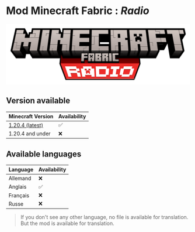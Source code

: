 # Mod Minecraft Fabric : *Radio*
![image](https://raw.githubusercontent.com/papillonlut/Radio/Introducing/radio-title.png)

## Version available

Minecraft Version | Availability
--- | ---
[1.20.4 (latest)](https://github.com/papillonlut/Radio/tree/1.20.4) | ✅
1.20.4 and under | ❌

## Available languages

Language | Availability
--- | ---
Allemand | ❌
Anglais | ✅
Français | ❌
Russe | ❌

> If you don't see any other language, no file is available for translation. But the mod is available for translation.
